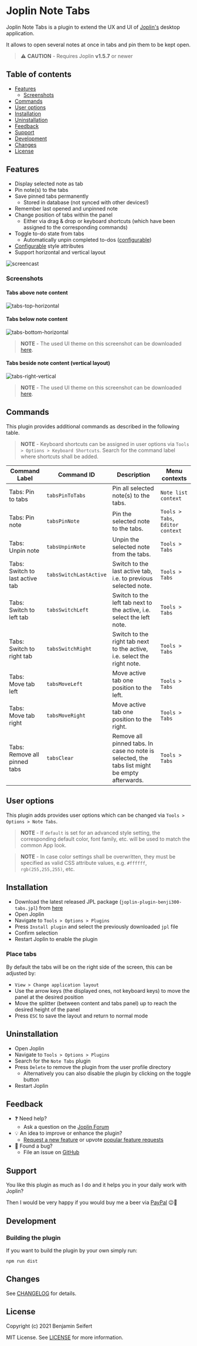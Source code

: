 # Joplin Note Tabs

Joplin Note Tabs is a plugin to extend the UX and UI of [Joplin's](https://joplinapp.org/) desktop application.

It allows to open several notes at once in tabs and pin them to be kept open.

> :warning: **CAUTION** - Requires Joplin **v1.5.7** or newer

## Table of contents

- [Features](#features)
  - [Screenshots](#screenshots)
- [Commands](#Commands)
- [User options](#user-options)
- [Installation](#installation)
- [Uninstallation](#uninstallation)
- [Feedback](#feedback)
- [Support](#support)
- [Development](#development)
- [Changes](#changes)
- [License](#license)

## Features

- Display selected note as tab
- Pin note(s) to the tabs
- Save pinned tabs permanently
  - Stored in database (not synced with other devices!)
- Remember last opened and unpinned note
- Change position of tabs within the panel
  - Either via drag & drop or keyboard shortcuts (which have been assigned to the corresponding commands)
- Toggle to-do state from tabs
  - Automatically unpin completed to-dos ([configurable](#user-options))
- [Configurable](#user-options) style attributes
- Support horizontal and vertical layout

![screencast](./assets/screencast.gif)

### Screenshots

#### Tabs above note content

![tabs-top-horizontal](./assets/tabs-top-horizontal.png)

#### Tabs below note content

![tabs-bottom-horizontal](./assets/tabs-bottom-horizontal.png)

> **NOTE** - The used UI theme on this screenshot can be downloaded [here](https://github.com/benji300/joplin-wanaka-ui).

#### Tabs beside note content (vertical layout)

![tabs-right-vertical](./assets/tabs-right-vertical.png)

> **NOTE** - The used UI theme on this screenshot can be downloaded [here](https://github.com/benji300/joplin-milford-ui).

## Commands

This plugin provides additional commands as described in the following table.

> **NOTE** - Keyboard shortcuts can be assigned in user options via `Tools > Options > Keyboard Shortcuts`. Search for the command label where shortcuts shall be added.

| Command Label                   | Command ID             | Description                                                                                   | Menu contexts                    |
| ------------------------------- | ---------------------- | --------------------------------------------------------------------------------------------- | -------------------------------- |
| Tabs: Pin to tabs               | `tabsPinToTabs`        | Pin all selected note(s) to the tabs.                                                         | `Note list context`              |
| Tabs: Pin note                  | `tabsPinNote`          | Pin the selected note to the tabs.                                                            | `Tools > Tabs`, `Editor context` |
| Tabs: Unpin note                | `tabsUnpinNote`        | Unpin the selected note from the tabs.                                                        | `Tools > Tabs`                   |
| Tabs: Switch to last active tab | `tabsSwitchLastActive` | Switch to the last active tab, i.e. to previous selected note.                                | `Tools > Tabs`                   |
| Tabs: Switch to left tab        | `tabsSwitchLeft`       | Switch to the left tab next to the active, i.e. select the left note.                         | `Tools > Tabs`                   |
| Tabs: Switch to right tab       | `tabsSwitchRight`      | Switch to the right tab next to the active, i.e. select the right note.                       | `Tools > Tabs`                   |
| Tabs: Move tab left             | `tabsMoveLeft`         | Move active tab one position to the left.                                                     | `Tools > Tabs`                   |
| Tabs: Move tab right            | `tabsMoveRight`        | Move active tab one position to the right.                                                    | `Tools > Tabs`                   |
| Tabs: Remove all pinned tabs    | `tabsClear`            | Remove all pinned tabs. In case no note is selected, the tabs list might be empty afterwards. | `Tools > Tabs`                   |

## User options

This plugin adds provides user options which can be changed via `Tools > Options > Note Tabs`.

> **NOTE** - If `default` is set for an advanced style setting, the corresponding default color, font family, etc. will be used to match the common App look.

> **NOTE** - In case color settings shall be overwritten, they must be specified as valid CSS attribute values, e.g. `#ffffff`, `rgb(255,255,255)`, etc.

## Installation

- Download the latest released JPL package (`joplin-plugin-benji300-tabs.jpl`) from [here](https://github.com/benji300/joplin-note-tabs/releases)
- Open Joplin
- Navigate to `Tools > Options > Plugins`
- Press `Install plugin` and select the previously downloaded `jpl` file
- Confirm selection
- Restart Joplin to enable the plugin

### Place tabs

By default the tabs will be on the right side of the screen, this can be adjusted by:

- `View > Change application layout`
- Use the arrow keys (the displayed ones, not keyboard keys) to move the panel at the desired position
- Move the splitter (between content and tabs panel) up to reach the desired height of the panel
- Press `ESC` to save the layout and return to normal mode

## Uninstallation

- Open Joplin
- Navigate to `Tools > Options > Plugins`
- Search for the `Note Tabs` plugin
- Press `Delete` to remove the plugin from the user profile directory
  - Alternatively you can also disable the plugin by clicking on the toggle button
- Restart Joplin

## Feedback

- :question: Need help?
  - Ask a question on the [Joplin Forum](https://discourse.joplinapp.org/t/plugin-note-tabs/12752)
- :bulb: An idea to improve or enhance the plugin?
  - [Request a new feature](https://github.com/benji300/joplin-note-tabs/issues) or upvote [popular feature requests](https://github.com/benji300/joplin-note-tabs/issues?q=is%3Aissue+is%3Aopen+label%3Aenhancement+sort%3Areactions-%2B1-desc+)
- :bug: Found a bug?
  - File an issue on [GitHub](https://github.com/benji300/joplin-note-tabs/issues)

## Support

You like this plugin as much as I do and it helps you in your daily work with Joplin?

Then I would be very happy if you would buy me a beer via [PayPal](https://www.paypal.com/donate?hosted_button_id=6FHDGK3PTNU22) :wink::beer:

## Development

### Building the plugin

If you want to build the plugin by your own simply run:

```
npm run dist
```

## Changes

See [CHANGELOG](./CHANGELOG.md) for details.

## License

Copyright (c) 2021 Benjamin Seifert

MIT License. See [LICENSE](./LICENSE) for more information.

